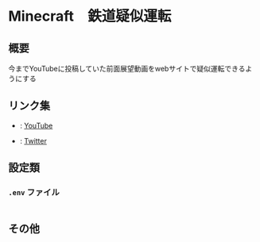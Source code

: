 # Minecraft　鉄道疑似運転

## 概要 ##

今までYouTubeに投稿していた前面展望動画をwebサイトで疑似運転できるようにする

## リンク集 ##

- : [YouTube](https://www.youtube.com/channel/UCt8nnM4JN3RoAI747BNfcwg)

- : [Twitter](https://twitter.com/kaoru927k)

## 設定類

### `.env` ファイル

```

```
  

## その他